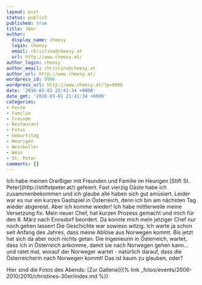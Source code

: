 ```yaml
---
layout: post
status: publish
published: true
title: 30er
author:
  display_name: cheesy
  login: cheesy
  email: christine@cheesy.at
  url: http://www.cheesy.at/
author_login: cheesy
author_email: christine@cheesy.at
author_url: http://www.cheesy.at/
wordpress_id: 9996
wordpress_url: http://www.cheesy.at/?p=9996
date: '2010-03-01 22:41:34 +0000'
date_gmt: '2010-03-01 21:41:34 +0000'
categories:
- Feste
- Familie
- Freunde
- Restaurant
- Fotos
- Geburtstag
- Heurigen
- Weinkeller
- Wein
- St. Peter
comments: []
---
```

<!--:de-->Ich habe meinen Dreißiger mit Freunden und Familie im Heurigen [Stift St. Peter](http://stiftstpeter.at/) gefeiert. Fast vierzig Gäste habe ich zusammenbekommen und ich glaube alle haben sich gut amüsiert. Leider war es nur ein kurzes Gastspiel in Österreich, denn ich bin am nächsten Tag wieder abgereist. Aber ich komme wieder! Ich habe mittlerweile meine Versetzung fix. Mein neuer Chef, hat kurzen Prozess gemacht und mich für den 8. März nach Ennsdorf beordert. Da konnte mich mein jetziger Chef nur noch gehen lassen! Die Geschichte war sowieso witzig: Ich warte ja schon seit Anfang des Jahres, dass meine Ablöse aus Norwegen kommt. Bis jetzt hat sich da aber noch nichts getan. Die Ingenieurin in Österreich, wartet, dass ich in Österreich ankomme, damit sie nach Norwegen gehen kann... und ratet mal, worauf der Norweger wartet - natürlich darauf, dass die Österreicherin nach Norwegen kommt! Das ist kaum zu glauben, oder?
Hier sind die Fotos des Abends:
[Zur Gallerie]({% link _fotos/events/2006-2010/2010/christines-30er/index.md %})

